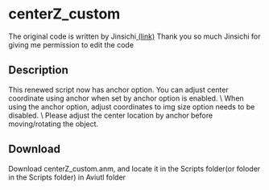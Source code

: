 # centerZ_custom
The original code is written by Jinsichi<a href="https://x.com/Jinsichi"> (link)</a> 
Thank you so much Jinsichi for giving me permission to edit the code

## Description
This renewed script now has anchor option. You can adjust center coordinate using anchor when set by anchor option is enabled.
\\ When using the anchor option, adjust coordinates to img size option needs to be disabled.
\\ Please adjust the center location by anchor before moving/rotating the object.

## Download
Download centerZ_custom.anm, and locate it in the Scripts folder(or foloder in the Scripts folder) in Aviutl folder
